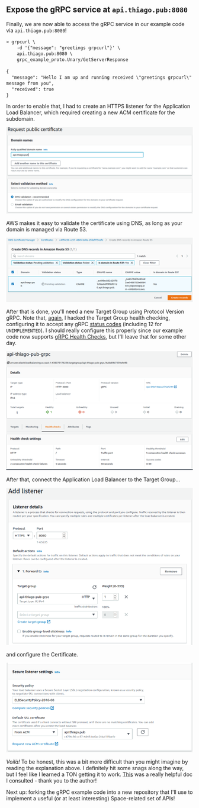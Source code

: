 ## Expose the gRPC service at `api.thiago.pub:8080`

Finally, we are now able to access the gRPC service in our example code via
`api.thiago.pub:8080`!

```
> grpcurl \
    -d '{"message": "greetings grpcurl"}' \
    api.thiago.pub:8080 \
    grpc_example_proto.Unary/GetServerResponse

{
  "message": "Hello I am up and running received \"greetings grpcurl\" message from you",
  "received": true
}
```

In order to enable that, I had to create an HTTPS listener for the Application
Load Balancer, which required creating a new ACM certificate for the subdomain.

<p align="center"> 
  <img src="/images/api_thiago_pub-certificate.png" title="" width="" />
</p>

AWS makes it easy to validate the certificate using DNS, as long as your domain
is managed via Route 53.

<p align="center"> 
  <img src="/images/api_thiago_pub-certificate-validation.png" title="" width="" />
</p>

After that is done, you'll need a new Target Group using Protocol Version gRPC.
Note that, [again](/2022/01/06/fargate.html#target-group), I hacked the Target
Group health checking, configuring it to accept any gRPC
[status codes](https://grpc.github.io/grpc/core/md_doc_statuscodes.html)
(including 12 for `UNIMPLEMENTED`). I should really configure this properly since
our example code now supports [gRPC Health Checks](/2022/01/14/health-checking.html),
but I'll leave that for some other day.

<p align="center"> 
  <img src="/images/api_thiago_pub-grpc-tg.png" title="" width="" />
</p>

After that, connect the Application Load Balancer to the Target Group...

<p align="center"> 
  <img src="/images/api_thiago_pub-lb-grpc.png" title="" width="" />
</p>

and configure the Certificate.

<p align="center"> 
  <img src="/images/api_thiago_pub-lb-grpc-certificate.png" title="" width="" />
</p>

*Voilà!* To be honest, this was a bit more difficult than you might imagine by
reading the explanation above. I definitely hit some snags along the way, but I
feel like I learned a TON getting it to work.
[This](https://aws.amazon.com/blogs/aws/new-application-load-balancer-support-for-end-to-end-http-2-and-grpc/)
was a really helpful doc I consulted - thank you to the author!

Next up: forking the gRPC example code into a new repository that I'll use to
implement a useful (or at least interesting) Space-related set of APIs!
